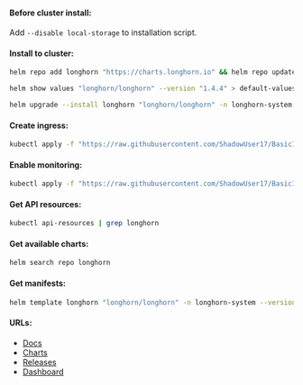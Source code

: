 #### Before cluster install:
Add `--disable local-storage` to installation script.

#### Install to cluster:
```bash
helm repo add longhorn "https://charts.longhorn.io" && helm repo update
```
```bash
helm show values "longhorn/longhorn" --version "1.4.4" > default-values.yml
```
```bash
helm upgrade --install longhorn "longhorn/longhorn" -n longhorn-system --create-namespace --version "1.4.4"
```

#### Create ingress:
```bash
kubectl apply -f "https://raw.githubusercontent.com/ShadowUser17/BasicInstalls/master/kubernetes-operators/longhorn/frontend-ingress.yml"
```

#### Enable monitoring:
```bash
kubectl apply -f "https://raw.githubusercontent.com/ShadowUser17/BasicInstalls/master/kubernetes-operators/longhorn/prom-operator.yml"
```

#### Get API resources:
```bash
kubectl api-resources | grep longhorn
```

#### Get available charts:
```bash
helm search repo longhorn
```

#### Get manifests:
```bash
helm template longhorn "longhorn/longhorn" -n longhorn-system --version "1.4.4" > manifests.yml
```

#### URLs:
- [Docs](https://longhorn.io/docs/1.4.4/)
- [Charts](https://github.com/longhorn/charts)
- [Releases](https://github.com/longhorn/longhorn/releases)
- [Dashboard](https://grafana.com/grafana/dashboards/17626-longhorn-example-v1-4-0/)
